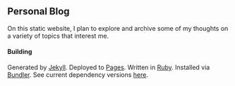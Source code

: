 ## Personal Blog

On this static website, I plan to explore and archive some of my thoughts on a variety of topics that interest me.

#### Building

Generated by [Jekyll](https://jekyllrb.com/docs/). Deployed to [Pages](https://docs.github.com/en/pages).
Written in [Ruby](https://www.ruby-lang.org/en/documentation/). Installed via [Bundler](https://bundler.io/docs.html).
See current dependency versions [here](https://pages.github.com/versions/).
